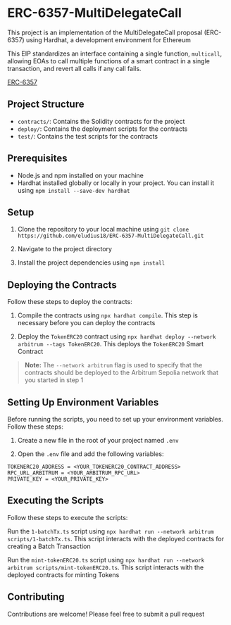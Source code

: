 # ERC-6357-MultiDelegateCall

This project is an implementation of the MultiDelegateCall proposal (ERC-6357) using Hardhat, a development environment for Ethereum

This EIP standardizes an interface containing a single function, `multicall`, allowing EOAs to call multiple functions of a smart contract in a single transaction, and revert all calls if any call fails.

[ERC-6357](https://eips.ethereum.org/EIPS/eip-6357)


## Project Structure

- `contracts/`: Contains the Solidity contracts for the project
- `deploy/`: Contains the deployment scripts for the contracts
- `test/`: Contains the test scripts for the contracts


## Prerequisites

- Node.js and npm installed on your machine
- Hardhat installed globally or locally in your project. You can install it using `npm install --save-dev hardhat`


## Setup

1. Clone the repository to your local machine using `git clone https://github.com/eludius18/ERC-6357-MultiDelegateCall.git`

2. Navigate to the project directory

3. Install the project dependencies using `npm install`


## Deploying the Contracts

Follow these steps to deploy the contracts:

1. Compile the contracts using `npx hardhat compile`. This step is necessary before you can deploy the contracts

2. Deploy the `TokenERC20` contract using `npx hardhat deploy --network arbitrum --tags TokenERC20`. This deploys the `TokenERC20` Smart Contract

> **Note:** The `--network arbitrum` flag is used to specify that the contracts should be deployed to the Arbitrum Sepolia network that you started in step 1


## Setting Up Environment Variables

Before running the scripts, you need to set up your environment variables. Follow these steps:

1. Create a new file in the root of your project named `.env`

2. Open the `.env` file and add the following variables:

```env
TOKENERC20_ADDRESS = <YOUR_TOKENERC20_CONTRACT_ADDRESS>
RPC_URL_ARBITRUM = <YOUR_ARBITRUM_RPC_URL>
PRIVATE_KEY = <YOUR_PRIVATE_KEY>
```

## Executing the Scripts

Follow these steps to execute the scripts:

Run the `1-batchTx.ts` script using `npx hardhat run --network arbitrum scripts/1-batchTx.ts`. This script interacts with the deployed contracts for creating a Batch Transaction

Run the `mint-tokenERC20.ts` script using `npx hardhat run --network arbitrum scripts/mint-tokenERC20.ts`. This script interacts with the deployed contracts for minting Tokens


## Contributing

Contributions are welcome! Please feel free to submit a pull request